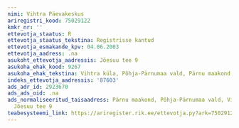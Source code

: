 ```yaml
---
nimi: Vihtra Päevakeskus
ariregistri_kood: 75029122
kmkr_nr: ''
ettevotja_staatus: R
ettevotja_staatus_tekstina: Registrisse kantud
ettevotja_esmakande_kpv: 04.06.2003
ettevotja_aadress: .na
asukoht_ettevotja_aadressis: Jõesuu tee 9
asukoha_ehak_kood: 9267
asukoha_ehak_tekstina: Vihtra küla, Põhja-Pärnumaa vald, Pärnu maakond
indeks_ettevotja_aadressis: '87603'
ads_adr_id: 2923670
ads_ads_oid: .na
ads_normaliseeritud_taisaadress: Pärnu maakond, Põhja-Pärnumaa vald, Vihtra küla,
  Jõesuu tee 9
teabesysteemi_link: https://ariregister.rik.ee/ettevotja.py?ark=75029122&ref=rekvisiidid
---
```

